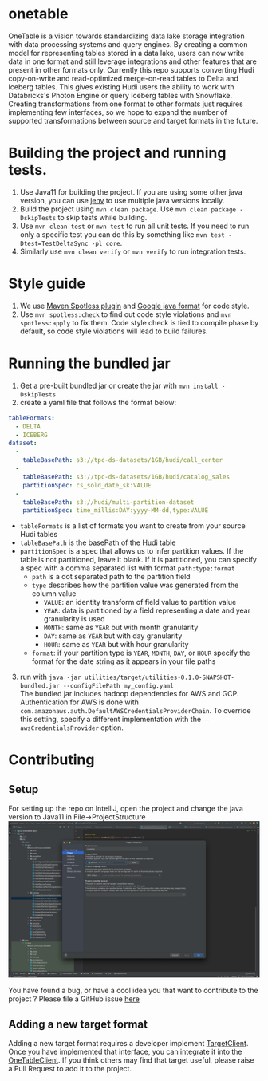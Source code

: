 # onetable
OneTable is a vision towards standardizing data lake storage integration with data processing systems and query engines.
By creating a common model for representing tables stored in a data lake, users can now write data in one format and still
leverage integrations and other features that are present in other formats only. Currently this repo supports converting
Hudi copy-on-write and read-optimized merge-on-read tables to Delta and Iceberg tables. This gives existing Hudi users
the ability to work with Databricks's Photon Engine or query Iceberg tables with Snowflake. Creating transformations 
from one format to other formats just requires implementing few interfaces, so we hope to expand the number of supported
transformations between source and target formats in the future.

# Building the project and running tests.
1. Use Java11 for building the project. If you are using some other java version, you can use [jenv](https://github.com/jenv/jenv) to use multiple java versions locally.
2. Build the project using `mvn clean package`. Use `mvn clean package -DskipTests` to skip tests while building.
3. Use `mvn clean test` or `mvn test` to run all unit tests. If you need to run only a specific test you can do this
   by something like `mvn test -Dtest=TestDeltaSync -pl core`.
4. Similarly use `mvn clean verify` or `mvn verify` to run integration tests.

# Style guide
1. We use [Maven Spotless plugin](https://github.com/diffplug/spotless/tree/main/plugin-maven) and 
   [Google java format](https://github.com/google/google-java-format) for code style.
2. Use `mvn spotless:check` to find out code style violations and `mvn spotless:apply` to fix them. 
   Code style check is tied to compile phase by default, so code style violations will lead to build failures.

# Running the bundled jar
1. Get a pre-built bundled jar or create the jar with `mvn install -DskipTests`
2. create a yaml file that follows the format below:
```yaml
tableFormats:
  - DELTA
  - ICEBERG
dataset:
  -
    tableBasePath: s3://tpc-ds-datasets/1GB/hudi/call_center
  -
    tableBasePath: s3://tpc-ds-datasets/1GB/hudi/catalog_sales
    partitionSpec: cs_sold_date_sk:VALUE
  -
    tableBasePath: s3://hudi/multi-partition-dataset
    partitionSpec: time_millis:DAY:yyyy-MM-dd,type:VALUE
```
- `tableFormats` is a list of formats you want to create from your source Hudi tables
- `tableBasePath` is the basePath of the Hudi table
- `partitionSpec` is a spec that allows us to infer partition values. If the table is not partitioned, leave it blank. If it is partitioned, you can specify a spec with a comma separated list with format `path:type:format`
  - `path` is a dot separated path to the partition field
  - `type` describes how the partition value was generated from the column value
    - `VALUE`: an identity transform of field value to partition value
    - `YEAR`: data is partitioned by a field representing a date and year granularity is used
    - `MONTH`: same as `YEAR` but with month granularity
    - `DAY`: same as `YEAR` but with day granularity
    - `HOUR`: same as `YEAR` but with hour granularity
  - `format`: if your partition type is `YEAR`, `MONTH`, `DAY`, or `HOUR` specify the format for the date string as it appears in your file paths
3. run with `java -jar utilities/target/utilities-0.1.0-SNAPSHOT-bundled.jar --configFilePath my_config.yaml`  
The bundled jar includes hadoop dependencies for AWS and GCP. Authentication for AWS is done with 
`com.amazonaws.auth.DefaultAWSCredentialsProviderChain`. To override this setting, specify a different implementation 
with the `--awsCredentialsProvider` option.

# Contributing
## Setup
For setting up the repo on IntelliJ, open the project and change the java version to Java11 in File->ProjectStructure
![img.png](style/IDE.png)

You have found a bug, or have a cool idea you that want to contribute to the project ? Please file a GitHub issue [here](https://github.com/onetable-io/onetable/issues)

## Adding a new target format
Adding a new target format requires a developer implement [TargetClient](./api/src/main/java/io/onetable/spi/sync/TargetClient.java). Once you have implemented that interface, you can integrate it into the [OneTableClient](./core/src/main/java/io/onetable/client/OneTableClient.java). If you think others may find that target useful, please raise a Pull Request to add it to the project.